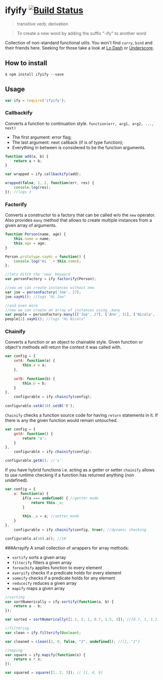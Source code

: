 ifyify [![Build Status](https://travis-ci.org/Tarabyte/ifyify.svg?branch=master)](https://travis-ci.org/Tarabyte/ifyify.svg?branch=master)
======
> transitive verb; derivation

> To create a new word by adding the suffix "-ify" to another word

Collection of non-standard functional utils. You won't find `curry`, `bind` and their friends here. Seeking for those take a look at [Lo Dash](http://lodash.com/) or [Underscore](http://underscorejs.org/).

## How to install
```
$ npm install ifyify --save
```

## Usage
```javascript
var ify = require('ifyify');
```

### Callbackify
Converts a function to continuation style. `function(err, arg1, arg2, ..., next)`

- The first argument: error flag;
- The last argument: next callback (if is of type function);
- Everything in between is considered to be the function arguments.

```javascript
function add(a, b) {
    return a + b;
}

var wrapped = ify.callbackify(add);

wrapped(false, 1, 2, function(err, res) {
    console.log(res);
}); //logs 3

```

### Factorify
Converts a constructor to a factory that can be called w/o the `new` operator. Also provides `many` method that allows to create multiple instances from a given array of arguments.

```javascript
function Person(name, age) {
    this.name = name;
    this.age = age;
}

Person.prototype.sayHi = function() {
    console.log('Hi ' + this.name);
};

//lets ditch the 'new' keyword
var personFactory = ify.factorify(Person);

//now we can create instances without new
var joe = personFactory('Joe', 27);
joe.sayHi(); //logs "Hi Joe"

//and even more
//now we can create an array of instances using .many
var people = personFactory.many([['Joe', 27], ['Ann', 31], ['Nicola', 100]]);
people[2].sayHi(); //logs "Hi Nicola"

```

### Chainify
Converts a function or an object to chainable style. Given function or object's methods will return the context it was called with.

```javascript
var config = {
    setA: function(a) {
        this.a = a;
    },
    
    setB: function(b) {
        this.b = b;
    }
},
    configurable = ify.chainify(config);
    
configurable.setA(10).setB('B');
```

`Chainify` checks a function source code for having `return` statements in it. If there is any the given function would remain untouched.

```javascript
var config = {
    getA: function() {
        return 'a';
    }
}, 
    configurable = ify.chainify(config);

configurable.getA(); //'a'
```

If you have hybrid functions i.e. acting as a getter or setter `chainify` allows to use runtime checking if a function has returned anything (non undefined).

```javascript
var config = {
    a: function(a) {
        if(a === undefined) { //getter mode
            return this._a;
        }
        
        this._a = a; //setter mode
    }
}, 
    configurable = ify.chainify(config, true); //dynamic checking

configurable.a(10).a(); //10
```

###Arrayify
A small collection of wrappers for array methods:

- `sortify` sorts a given array
- `filterify` filters a given array
- `foreachify` applies function to every element
- `everyify` checks if a predicate holds for every element
- `someify` checks if a predicate holds for any element
- `reduceify` reduces a given array
- `mapify` maps a given array

```javascript
//sorting
var sortNumerically = ify.sortify(function(a, b) {
    return a - b;
});

var sorted = sortNumerically([1.1, 2, 1, 0.7, 1.5, 3]); //[0.7, 1, 1.1, 1.5, 2, 3]

//filtering
var clean = ify.filterify(Boolean);

var cleaned = clean([1, 0, false, "2", undefined]); //[1, "2"]

//maping
var square = ify.mapify(function(x) {
    return x * x;
});

var squared = square([1, 2, 3]); // [1, 4, 9]

```